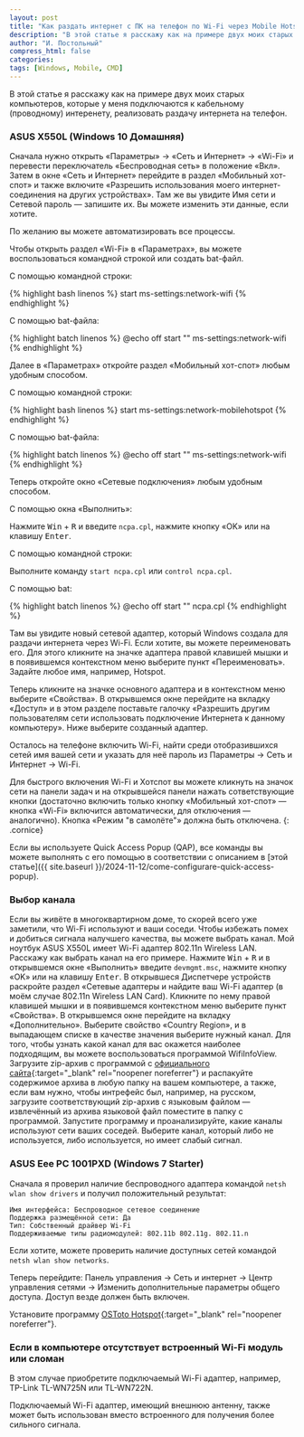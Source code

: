 ```yaml
---
layout: post
title: "Как раздать интернет с ПК на телефон по Wi-Fi через Mobile Hotspot"
description: "В этой статье я расскажу как на примере двух моих старых компьютеров, которые у меня подключаются к кабельному (проводному) интеренету, реализовать раздачу интернета на телефон."
author: "И. Постольный"
compress_html: false
categories: 
tags: [Windows, Mobile, CMD]
---
```


В этой статье я расскажу как на примере двух моих старых компьютеров, которые у меня подключаются к кабельному (проводному) интеренету, реализовать раздачу интернета на телефон.

### ASUS X550L (Windows 10 Домашняя)

Сначала нужно открыть «Параметры» → «Сеть и Интернет» → «Wi-Fi» и перевести переключатель «Беспроводная сеть» в положение «Вкл». Затем в окне «Сеть и Интернет» перейдите в раздел «Мобильный хот-спот» и также включите «Разрешить использования моего интернет-соединения на других устройствах». Там же вы увидите Имя сети и Сетевой пароль — запишите их. Вы можете изменить эти данные, если хотите.

По желанию вы можете автоматизировать все процессы.

Чтобы открыть раздел «Wi-Fi» в «Параметрах», вы можете воспользоваться командной строкой или создать bat-файл.

С помощью командной строки:
	
{% highlight bash linenos %}
start ms-settings:network-wifi
{% endhighlight %}

С помощью bat-файла:

{% highlight batch linenos %}
@echo off
start "" ms-settings:network-wifi
{% endhighlight %}

Далее в «Параметрах» откройте раздел «Мобильный хот-спот» любым удобным способом.

С помощью командной строки:

{% highlight bash linenos %}
start ms-settings:network-mobilehotspot
{% endhighlight %}

С помощью bat-файла:

{% highlight batch linenos %}
@echo off
start "" ms-settings:network-wifi
{% endhighlight %}

Теперь откройте окно «Сетевые подключения» любым удобным способом.

С помощью окна «Выполнить»:

Нажмите <kbd>Win</kbd> + <kbd>R</kbd> и введите `ncpa.cpl`, нажмите кнопку «OK» или на клавишу <kbd>Enter</kbd>.

С помощью командной строки:

Выполните команду `start ncpa.cpl` или `control ncpa.cpl`.

С помощью bat:

{% highlight batch linenos %}
@echo off
start "" ncpa.cpl
{% endhighlight %}

Там вы увидите новый сетевой адаптер, который Windows создала для раздачи интернета через Wi-Fi. Если хотите, вы можете переименовать его. Для этого кликните на значке адаптера правой клавишей мышки и в появившемся контекстном меню выберите пункт «Переименовать». Задайте любое имя, например, Hotspot.

Теперь кликните на значке основного адаптера и в контекстном меню выберите «Свойства». В открывшемся окне перейдите на вкладку «Доступ» и в этом разделе поставьте галочку «Разрешить другим пользователям сети использовать подключение Интернета к данному компьютеру». Ниже выберите созданный адаптер.

Осталось на телефоне включить Wi-Fi, найти среди отобразившихся сетей имя вашей сети и указать для неё пароль из Параметры → Сеть и Интернет → Wi-Fi.

Для быстрого включения Wi-Fi и Хотспот вы можете кликнуть на значок сети на панели задач и на открывшейся панели нажать сответствующие кнопки (достаточно включить только кнопку «Мобильный хот-спот» — кнопка «Wi-Fi» включится автоматически, для отключения — аналогично). Кнопка «Режим "в самолёте"» должна быть отключена.
{: .cornice}

Если вы используете Quick Access Popup (QAP), все команды вы можете выполнять с его помощью в соответствии с описанием в [этой статье]({{ site.baseurl }}/2024-11-12/сome-configurare-quick-access-popup).

### Выбор канала

Если вы живёте в многоквартирном доме, то скорей всего уже заметили, что Wi-Fi используют и ваши соседи. Чтобы избежать помех и добиться сигнала налучшего качества, вы можете выбрать канал. Мой ноутбук ASUS X550L имеет Wi-Fi адаптер 802.11n Wireless LAN. Расскажу как выбрать канал на его примере. Нажмите <kbd>Win</kbd> + <kbd>R</kbd> и в открывшемся окне «Выполнить» введите `devmgmt.msc`, нажмите кнопку «OK» или на клавишу <kbd>Enter</kbd>. В открывшеся Диспетчере устройств раскройте раздел «Сетевые адаптеры и найдите ваш Wi-Fi адаптер (в моём случае 802.11n Wireless LAN Card). Кликните по нему правой клавишей мышки и в появившемся контекстном меню выберите пункт «Свойства». В открывшемся окне перейдите на вкладку «Дополнительно». Выберите свойство «Country Region», и в выпадающем списке в качестве значения выберите нужный канал. Для того, чтобы узнать какой канал для вас окажется наиболее подходящим, вы можете воспользоваться программой WifiInfoView. Загрузите zip-архив с программой с [официального сайта](https://www.nirsoft.net/utils/wifi_information_view.html){:target="_blank" rel="noopener noreferrer"} и распакуйте содержимое архива в любую папку на вашем компьютере, а также, если вам нужно, чтобы интрефейс был, например, на русском, загрузите соответствующий zip-архив с языковым файлом — извлечённый из архива языковой файл поместите в папку с программой. Запустите программу и проанализируйте, какие каналы используют сети ваших соседей. Выберите канал, который либо не используется, либо используется, но имеет слабый сигнал.

### ASUS Eee PC 1001PXD (Windows 7 Starter)

Сначала я проверил наличие беспроводного адаптера командой `netsh wlan show drivers` и получил положительный результат:

```batch
Имя интерфейса: Беспроводное сетевое соединение
Поддержка размещённой сети: Да
Тип: Собственный драйвер Wi-Fi
Поддерживаемые типы радиомодулей: 802.11b 802.11g. 802.11.n
```

Если хотите, можете проверить наличие доступных сетей командой `netsh wlan show networks`.

Теперь перейдите: Панель управления → Сеть и интернет → Центр управления сетями → Изменить дополнительные параметры общего доступа. Доступ везде должен быть включен.

Установите программу [OSToto Hotspot](https://160wifi.ru.uptodown.com/windows/download){:target="_blank" rel="noopener noreferrer"}.

### Если в компьютере отсутствует встроенный Wi-Fi модуль или сломан

В этом случае приобретите подключаемый Wi-Fi адаптер, например, TP-Link TL-WN725N или TL-WN722N.

Подключаемый Wi-Fi адаптер, имеющий внешнюю антенну, также может быть использован вместо встроенного для получения более сильного сигнала.
